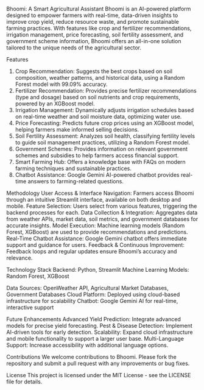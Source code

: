 Bhoomi: A Smart Agricultural Assistant
Bhoomi is an AI-powered platform designed to empower farmers with real-time, data-driven insights to improve crop yield, reduce resource waste, and promote sustainable farming practices. With features like crop and fertilizer recommendations, irrigation management, price forecasting, soil fertility assessment, and government scheme information, Bhoomi offers an all-in-one solution tailored to the unique needs of the agricultural sector.

Features
1. Crop Recommendation: Suggests the best crops based on soil composition, weather patterns, and historical data, using a Random Forest model with 99.09% accuracy.
2. Fertilizer Recommendation: Provides precise fertilizer recommendations (type and dosage) based on soil nutrients and crop requirements, powered by an XGBoost model.
3. Irrigation Management: Dynamically adjusts irrigation schedules based on real-time weather and soil moisture data, optimizing water use.
4. Price Forecasting: Predicts future crop prices using an XGBoost model, helping farmers make informed selling decisions.
5. Soil Fertility Assessment: Analyzes soil health, classifying fertility levels to guide soil management practices, utilizing a Random Forest model.
6. Government Schemes: Provides information on relevant government schemes and subsidies to help farmers access financial support.
7. Smart Farming Hub: Offers a knowledge base with FAQs on modern farming techniques and sustainable practices.
8. Chatbot Assistance: Google Gemini AI-powered chatbot provides real-time answers to farming-related questions.

Methodology
User Access & Interface Navigation: Farmers access Bhoomi through an intuitive Streamlit interface, available on both desktop and mobile.
Feature Selection: Users select from various features, triggering the backend processes for each.
Data Collection & Integration: Aggregates data from weather APIs, market data, soil metrics, and government databases for accurate insights.
Model Execution: Machine learning models (Random Forest, XGBoost) are used to provide recommendations and predictions.
Real-Time Chatbot Assistance: Google Gemini chatbot offers immediate support and guidance for users.
Feedback & Continuous Improvement: Feedback loops and regular updates ensure Bhoomi’s accuracy and relevance.

Technology Stack
Backend: Python, Streamlit
Machine Learning Models: Random Forest, XGBoost

Data Sources: OpenWeather API, Agricultural Market Databases, Government Databases
Cloud Platform: Deployed using cloud-based infrastructure for scalability
Chatbot: Google Gemini AI for real-time, interactive support

Future Enhancements
Advanced Yield Prediction: Integrate advanced models for precise yield forecasting.
Pest & Disease Detection: Implement AI-driven tools for early detection.
Scalability: Expand cloud infrastructure and mobile functionality to support a larger user base.
Multi-Language Support: Increase accessibility with additional language options.

Contributions
We welcome contributions to Bhoomi. Please fork the repository and submit a pull request with any improvements or bug fixes.

License
This project is licensed under the MIT License - see the LICENSE file for details.
